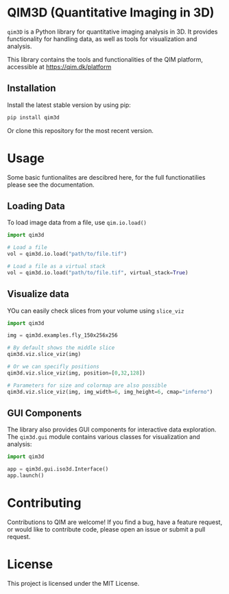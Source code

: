 # QIM3D (Quantitative Imaging in 3D)

`qim3D` is a Python library for quantitative imaging analysis in 3D. It provides functionality for handling data, as well as tools for visualization and analysis.

This library contains the tools and functionalities of the QIM platform, accessible at https://qim.dk/platform

## Installation

Install the latest stable version by using pip:

```bash
pip install qim3d
```

Or clone this repository for the most recent version.


# Usage
Some basic funtionalites are descibred here, for the full functionatilies please see the documentation.

## Loading Data
To load image data from a file, use `qim.io.load()`

```python
import qim3d

# Load a file
vol = qim3d.io.load("path/to/file.tif")

# Load a file as a virtual stack
vol = qim3d.io.load("path/to/file.tif", virtual_stack=True)
```

## Visualize data
YOu can easily check slices from your volume using `slice_viz`

```python
import qim3d

img = qim3d.examples.fly_150x256x256

# By default shows the middle slice
qim3d.viz.slice_viz(img)

# Or we can specifly positions
qim3d.viz.slice_viz(img, position=[0,32,128])

# Parameters for size and colormap are also possible
qim3d.viz.slice_viz(img, img_width=6, img_height=6, cmap="inferno")

```


## GUI Components
The library also provides GUI components for interactive data exploration. 
The `qim3d.gui` module contains various classes for visualization and analysis:

```python
import qim3d

app = qim3d.gui.iso3d.Interface()
app.launch()
```

# Contributing
Contributions to QIM are welcome! If you find a bug, have a feature request, or would like to contribute code, please open an issue or submit a pull request.

# License
This project is licensed under the MIT License.